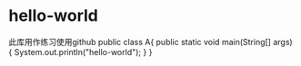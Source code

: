 # hello-world
此库用作练习使用github
public class A{
public static void main(String[] args){
System.out.println("hello-world");
}
}
